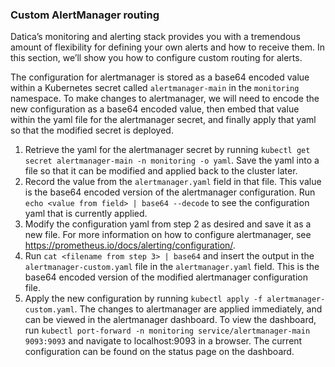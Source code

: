 ### Custom AlertManager routing
Datica’s monitoring and alerting stack provides you with a tremendous amount of flexibility for defining your own alerts and how to receive them. In this section, we’ll show you how to configure custom routing for alerts.

The configuration for alertmanager is stored as a base64 encoded value within a Kubernetes secret called `alertmanager-main` in the `monitoring` namespace. To make changes to alertmanager, we will need to encode the new configuration as a base64 encoded value, then embed that value within the yaml file for the alertmanager secret, and finally apply that yaml so that the modified secret is deployed.

1. Retrieve the yaml for the alertmanager secret by running `kubectl get secret alertmanager-main -n monitoring -o yaml`. Save the yaml into a file so that it can be modified and applied back to the cluster later. 
1. Record the value from the `alertmanager.yaml` field in that file. This value is the base64 encoded version of the alertmanager configuration. Run `echo <value from field> | base64 --decode` to see the configuration yaml that is currently applied.
1. Modify the configuration yaml from step 2 as desired and save it as a new file. For more information on how to configure alertmanager, see https://prometheus.io/docs/alerting/configuration/.
1. Run `cat <filename from step 3> | base64` and insert the output in the `alertmanager-custom.yaml` file in the `alertmanager.yaml` field. This is the base64 encoded version of the modified alertmanager configuration file.
1. Apply the new configuration by running `kubectl apply -f alertmanager-custom.yaml`. The changes to alertmanager are applied immediately, and can be viewed in the alertmanager dashboard. To view the dashboard, run `kubectl port-forward -n monitoring service/alertmanager-main 9093:9093` and navigate to localhost:9093 in a browser. The current configuration can be found on the status page on the dashboard.
